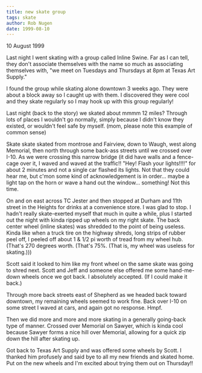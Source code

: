 ```yaml
---
title: new skate group
tags: skate
author: Rob Nugen
date: 1999-08-10
---
```


<p class=date>10 August 1999</p>

<p>Last night I went skating with a group called Inline Swine.  Far as I can tell, they don't associate themselves with the name so much as associating themselves with, "we meet on Tuesdays and Thursdays at 8pm at Texas Art Supply."

<p>I found the group while skating alone downtown 3 weeks ago.  They were about a block away so I caught up with them. I discovered they were cool and they skate regularly so I may hook up with this group regularly!

<p>Last night (back to the story) we skated about mmmm 12 miles?  Through lots of places I wouldn't go normally, simply because I didn't know they existed, or wouldn't feel safe by myself.  (mom, please note this example of common sense)

<p>Skate skate skated from montrose and Fairview, down to Waugh, west along Memorial, then north through some back-ass streets until we crossed over I-10. As we were crossing this narrow bridge (it did have walls and a fence-cage over it, I waved and waved at the traffic!!  "Hey!  Flash your lights!!!!" for about 2 minutes and not a single car flashed its lights.  Not that they could hear me, but c'mon some kind of acknowledgement is in order...  maybe a light tap on the horn or wave a hand out the window... something! Not this time.

<p>On and on east across TC Jester and then stopped at Durham and 11th street in the Heights for drinks at a convenience store.  I was glad to stop.  I hadn't really skate-exerted myself that much in quite a while, plus I started out the night with kinda ripped up wheels on my right skate.  The back center wheel (inline skates) was shredded to the point of being useless.  Kinda like when a truck tire on the highway shreds, long strips of rubber peel off, I peeled off about 1 & 1/2 pi worth of tread from my wheel hub.  (That's 270 degrees worth. (That's 75%.  (That is, my wheel was useless for skating.)))

<p>Scott said it looked to him like my front wheel on the same skate was going to shred next.  Scott and Jeff and someone else offered me some hand-me-down wheels once we got back.  I absolutely accepted.  (If I could make it back.)

<p>Through more back streets east of Shepherd as we headed back toward downtown, my remaining wheels seemed to work fine.  Back over I-10 on some street I waved at cars, and again got no response.  Hmpf.

<p>Then we did more and more and more skating in a generally going-back type of manner.  Crossed over Memorial on Sawyer, which is kinda cool because Sawyer forms a nice hill over Memorial, allowing for a quick zip down the hill after skating up.

<p>Got back to Texas Art Supply and was offered some wheels by Scott.  I thanked him profusely and said bye to all my new friends and skated home.  Put on the new wheels and I'm excited about trying them out on Thursday!!
